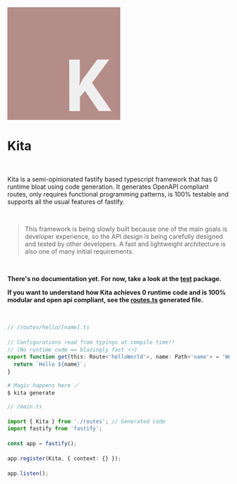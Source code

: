 <a href="https://github.com/arthurfiorette/kita">
  <img src="./assets/logo.png" height="256">
</a>

<br />
 
<h1>Kita</h1>

<br />

Kita is a semi-opinionated fastify based typescript framework that has 0 runtime bloat
using code generation. It generates OpenAPI compliant routes, only requires functional
programming patterns, is 100% testable and supports all the usual features of fastify.

<br />

> This framework is being slowly built because one of the main goals is developer
> experience, so the API design is being carefully designed and tested by other
> developers. A fast and lightweight architecture is also one of many initial
> requirements.

<br />

**There's no documentation yet. For now, take a look at the [test](packages/test-package)
package.**

**If you want to understand how Kita achieves 0 runtime code and is 100% modular and open
api compliant, see the [routes.ts](packages/test-package/src/routes.ts) generated file.**

<br />

```ts
// /routes/hello/[name].ts

// Configurations read from typings at compile time!!
// (No runtime code == blazingly fast ⚡⚡)
export function get(this: Route<'helloWorld'>, name: Path<'name'> = 'World') {
  return `Hello ${name}`;
}
```

```sh
# Magic happens here 🪄
$ kita generate
```

```ts
// /main.ts

import { Kita } from './routes'; // Generated code
import fastify from 'fastify';

const app = fastify();

app.register(Kita, { context: {} });

app.listen();
```

<br />
